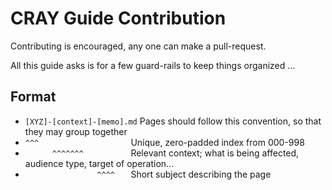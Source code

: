 # CRAY Guide Contribution

Contributing is encouraged, any one can make a pull-request.

All this guide asks is for a few guard-rails to keep things organized ...

## Format

- `[XYZ]-[context]-[memo].md` Pages should follow this convention, so that they may group together
- ` ^^^                     ` Unique, zero-padded index from 000-998
- `       ^^^^^^^           ` Relevant context; what is being affected, audience type, target of operation... 
- `                 ^^^^    ` Short subject describing the page
